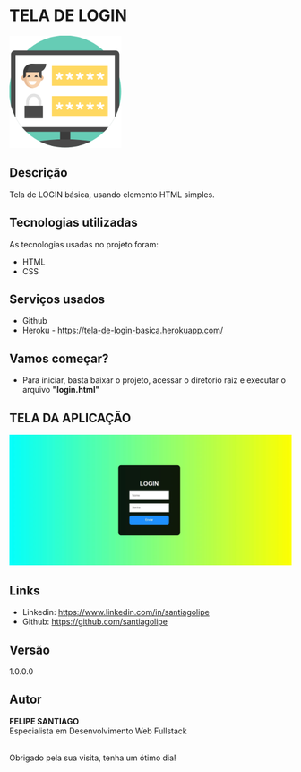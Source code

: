 # <b>TELA DE LOGIN</b>

<img src="https://github.com/santiagolipe/Tela-de-Login/blob/main/src/login.png" style="width:200px;"><br>


## Descrição
<p> Tela de LOGIN básica, usando elemento HTML simples.</p>

## Tecnologias utilizadas 

As tecnologias usadas no projeto foram:

* HTML
* CSS

## Serviços usados

* Github
* Heroku - <a href target=_blank>https://tela-de-login-basica.herokuapp.com/</a>


## Vamos começar?

* Para iniciar, basta baixar o projeto, acessar o diretorio raiz e executar o arquivo <b>"login.html"</b>

## TELA DA APLICAÇÃO


![inicio](https://github.com/santiagolipe/Tela-de-Login/blob/main/src/tela.JPG)


## Links
  - Linkedin: https://www.linkedin.com/in/santiagolipe
  - Github: https://github.com/santiagolipe

  ## Versão

  1.0.0.0


  ## Autor

  **FELIPE SANTIAGO** <br>
  Especialista em Desenvolvimento Web Fullstack <br><br>
  
  Obrigado pela sua visita, tenha um ótimo dia!
